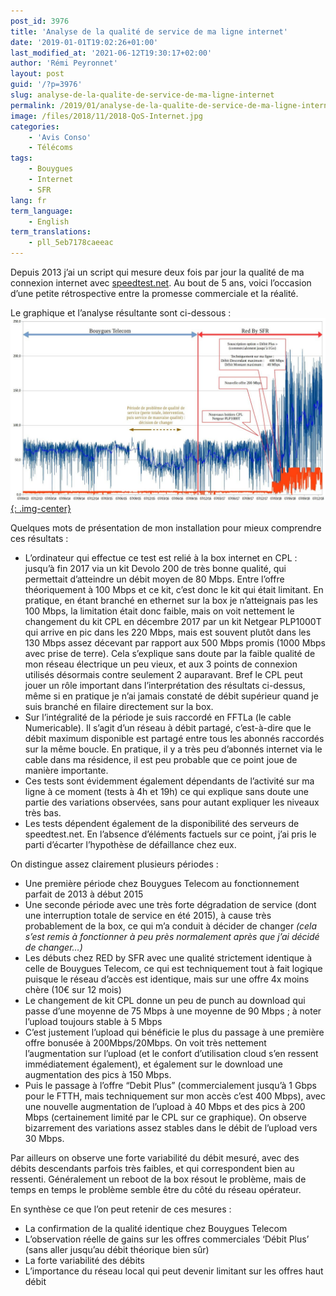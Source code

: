 ```yaml
---
post_id: 3976
title: 'Analyse de la qualité de service de ma ligne internet'
date: '2019-01-01T19:02:26+01:00'
last_modified_at: '2021-06-12T19:30:17+02:00'
author: 'Rémi Peyronnet'
layout: post
guid: '/?p=3976'
slug: analyse-de-la-qualite-de-service-de-ma-ligne-internet
permalink: /2019/01/analyse-de-la-qualite-de-service-de-ma-ligne-internet/
image: /files/2018/11/2018-QoS-Internet.jpg
categories:
    - 'Avis Conso'
    - Télécoms
tags:
    - Bouygues
    - Internet
    - SFR
lang: fr
term_language:
    - English
term_translations:
    - pll_5eb7178caeeac
---
```


Depuis 2013 j’ai un script qui mesure deux fois par jour la qualité de ma connexion internet avec [speedtest.net](http://www.speedtest.net/fr). Au bout de 5 ans, voici l’occasion d’une petite rétrospective entre la promesse commerciale et la réalité.

Le graphique et l’analyse résultante sont ci-dessous :[![](/files/2018/11/2018-QoS-Internet.jpg){: .img-center}](/files/2018/11/2018-QoS-Internet.jpg)

Quelques mots de présentation de mon installation pour mieux comprendre ces résultats :

- L’ordinateur qui effectue ce test est relié à la box internet en CPL : jusqu’à fin 2017 via un kit Devolo 200 de très bonne qualité, qui permettait d’atteindre un débit moyen de 80 Mbps. Entre l’offre théoriquement à 100 Mbps et ce kit, c’est donc le kit qui était limitant. En pratique, en étant branché en ethernet sur la box je n’atteignais pas les 100 Mbps, la limitation était donc faible, mais on voit nettement le changement du kit CPL en décembre 2017 par un kit Netgear PLP1000T qui arrive en pic dans les 220 Mbps, mais est souvent plutôt dans les 130 Mbps assez décevant par rapport aux 500 Mbps promis (1000 Mbps avec prise de terre). Cela s’explique sans doute par la faible qualité de mon réseau électrique un peu vieux, et aux 3 points de connexion utilisés désormais contre seulement 2 auparavant. Bref le CPL peut jouer un rôle important dans l’interprétation des résultats ci-dessus, même si en pratique je n’ai jamais constaté de débit supérieur quand je suis branché en filaire directement sur la box.
- Sur l’intégralité de la période je suis raccordé en FFTLa (le cable Numericable). Il s’agit d’un réseau à débit partagé, c’est-à-dire que le débit maximum disponible est partagé entre tous les abonnés raccordés sur la même boucle. En pratique, il y a très peu d’abonnés internet via le cable dans ma résidence, il est peu probable que ce point joue de manière importante.
- Ces tests sont évidemment également dépendants de l’activité sur ma ligne à ce moment (tests à 4h et 19h) ce qui explique sans doute une partie des variations observées, sans pour autant expliquer les niveaux très bas.
- Les tests dépendent également de la disponibilité des serveurs de speedtest.net. En l’absence d’éléments factuels sur ce point, j’ai pris le parti d’écarter l’hypothèse de défaillance chez eux.

On distingue assez clairement plusieurs périodes :

- Une première période chez Bouygues Telecom au fonctionnement parfait de 2013 à début 2015
- Une seconde période avec une très forte dégradation de service (dont une interruption totale de service en été 2015), à cause très probablement de la box, ce qui m’a conduit à décider de changer *(cela s’est remis à fonctionner à peu près normalement après que j’ai décidé de changer…)*
- Les débuts chez RED by SFR avec une qualité strictement identique à celle de Bouygues Telecom, ce qui est techniquement tout à fait logique puisque le réseau d’accès est identique, mais sur une offre 4x moins chère (10€ sur 12 mois)
- Le changement de kit CPL donne un peu de punch au download qui passe d’une moyenne de 75 Mbps à une moyenne de 90 Mbps ; à noter l’upload toujours stable à 5 Mbps
- C’est justement l’upload qui bénéficie le plus du passage à une première offre bonusée à 200Mbps/20Mbps. On voit très nettement l’augmentation sur l’upload (et le confort d’utilisation cloud s’en ressent immédiatement également), et également sur le download une augmentation des pics à 150 Mbps.
- Puis le passage à l’offre “Debit Plus” (commercialement jusqu’à 1 Gbps pour le FTTH, mais techniquement sur mon accès c’est 400 Mbps), avec une nouvelle augmentation de l’upload à 40 Mbps et des pics à 200 Mbps (certainement limité par le CPL sur ce graphique). On observe bizarrement des variations assez stables dans le débit de l’upload vers 30 Mbps.

Par ailleurs on observe une forte variabilité du débit mesuré, avec des débits descendants parfois très faibles, et qui correspondent bien au ressenti. Généralement un reboot de la box résout le problème, mais de temps en temps le problème semble être du côté du réseau opérateur.

En synthèse ce que l’on peut retenir de ces mesures :

- La confirmation de la qualité identique chez Bouygues Telecom
- L’observation réelle de gains sur les offres commerciales ‘Débit Plus’ (sans aller jusqu’au débit théorique bien sûr)
- La forte variabilité des débits
- L’importance du réseau local qui peut devenir limitant sur les offres haut débit